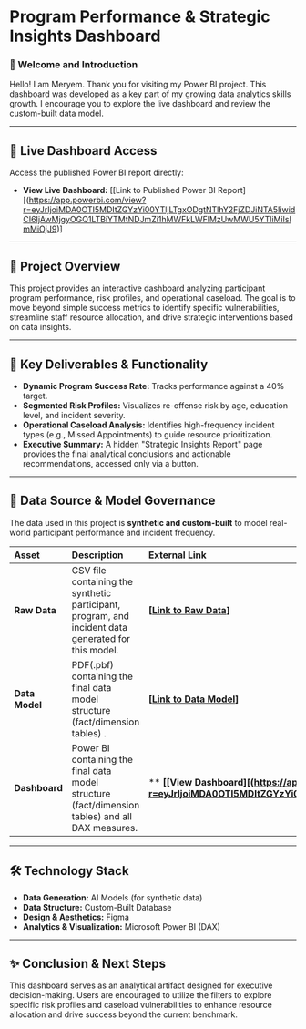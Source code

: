 # Program Performance & Strategic Insights Dashboard

### 👋 Welcome and Introduction

Hello! I am Meryem. Thank you for visiting my Power BI project. This dashboard was developed as a key part of my growing data analytics skills growth. I encourage you to explore the live dashboard and review the custom-built data model.

---

## 🔗 Live Dashboard Access

Access the published Power BI report directly:

* **View Live Dashboard:** [[Link to Published Power BI Report][(https://app.powerbi.com/view?r=eyJrIjoiMDA0OTI5MDItZGYzYi00YTljLTgxODgtNTlhY2FjZDJiNTA5IiwidCI6IjAwMjgyOGQ1LTBiYTMtNDJmZi1hMWFkLWFlMzUwMWU5YTliMiIsImMiOjJ9)]
---

## 📝 Project Overview

This project provides an interactive dashboard analyzing participant program performance, risk profiles, and operational caseload. The goal is to move beyond simple success metrics to identify specific vulnerabilities, streamline staff resource allocation, and drive strategic interventions based on data insights.

---

## 🔑 Key Deliverables & Functionality

* **Dynamic Program Success Rate:** Tracks performance against a 40% target.
* **Segmented Risk Profiles:** Visualizes re-offense risk by age, education level, and incident severity.
* **Operational Caseload Analysis:** Identifies high-frequency incident types (e.g., Missed Appointments) to guide resource prioritization.
* **Executive Summary:** A hidden "Strategic Insights Report" page provides the final analytical conclusions and actionable recommendations, accessed only via a button.

---

## 💾 Data Source & Model Governance

The data used in this project is **synthetic and custom-built** to model real-world participant performance and incident frequency.

| Asset | Description | External Link |
| :--- | :--- | :--- |
| **Raw Data** | CSV file containing the synthetic participant, program, and incident data generated for this model. | **[[Link to Raw Data](https://github.com/MeryemCiftciAly/Work_Share/tree/404bab0695efae05914f18711af106db63580449/Powerbi/Dashboards/Program_Performance/Dataset/Raw_Data)]** |
| **Data Model** | PDF(.pbf) containing the final data model structure (fact/dimension tables) . | **[[Link to Data Model](https://github.com/MeryemCiftciAly/Work_Share/tree/0d6a349ade2701a8df29df4d16bcdf48b02393ab/Powerbi/Dashboards/Program_Performance/Documentation)]** |
| **Dashboard** | Power BI containing the final data model structure (fact/dimension tables) and all DAX measures. | ** **[[View Dashboard][(https://app.powerbi.com/view?r=eyJrIjoiMDA0OTI5MDItZGYzYi00YTljLTgxODgtNTlhY2FjZDJiNTA5IiwidCI6IjAwMjgyOGQ1LTBiYTMtNDJmZi1hMWFkLWFlMzUwMWU5YTliMiIsImMiOjJ9)]** |

---

## 🛠️ Technology Stack

* **Data Generation:** AI Models (for synthetic data)
* **Data Structure:** Custom-Built Database
* **Design & Aesthetics:** Figma
* **Analytics & Visualization:** Microsoft Power BI (DAX)

---

## ✨ Conclusion & Next Steps

This dashboard serves as an analytical artifact designed for executive decision-making. Users are encouraged to utilize the filters to explore specific risk profiles and caseload vulnerabilities to enhance resource allocation and drive success beyond the current benchmark.
